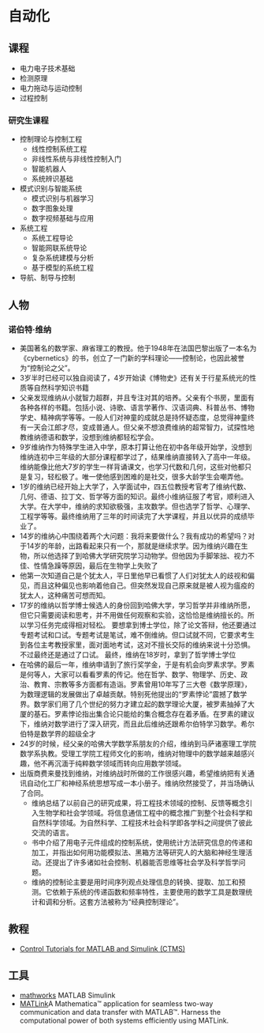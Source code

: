 # 自动化

## 课程

* 电力电子技术基础
* 检测原理
* 电力拖动与运动控制
* 过程控制

### 研究生课程

* 控制理论与控制工程
  - 线性控制系统工程
  - 非线性系统与非线性控制入门
  - 智能机器人
  - 系统辨识基础
* 模式识别与智能系统
  - 模式识别与机器学习
  - 数字图象处理
  - 数字视频基础与应用
* 系统工程
  - 系统工程导论
  - 智能网联系统导论
  - 复杂系统建模与分析
  - 基于模型的系统工程
* 导航、制导与控制

## 人物

### 诺伯特·维纳

* 美国著名的数学家、麻省理工的教授。他于1948年在法国巴黎出版了一本名为《cybernetics》的书，创立了一门新的学科理论——控制论，也因此被誉为“控制论之父”。
* 3岁半时已经可以独自阅读了，4岁开始读《博物史》还有关于行星系统光的性质等自然科学知识书籍
* 父亲发现维纳从小就智力超群，并且专注对其的培养。父亲有个书房，里面有各种各样的书籍。包括小说、诗歌、语言学著作、汉语词典、科普丛书、博物学史、精神病学等等。一般人们对神童的成就总是持怀疑态度，总觉得神童终有一天会江郎才尽，变成普通人。但父亲不想浪费维纳的超常智力，试探性地教维纳德语和数学，没想到维纳都轻松学会。
* 9岁维纳作为特殊学生进入中学，原本打算让他在初中各年级开始学，没想到维纳连初中三年级的大部分课程都学过了，结果维纳直接转入了高中一年级。维纳能像比他大7岁的学生一样背诵课文，也学习代数和几何，这些对他都只是复习，轻松极了。唯一使他感到困难的是社交，很多大龄学生会嘲弄他。
* 1岁的维纳已经开始上大学了，入学面试中，四五位教授考官考了维纳代数、几何、德语、拉丁文、哲学等方面的知识。最终小维纳征服了考官，顺利进入大学。在大学中，维纳的求知欲极强，主攻数学。但也选学了哲学、心理学、工程学等等。最终维纳用了三年的时间读完了大学课程，并且以优异的成绩毕业了。
* 14岁的维纳心中围绕着两个大问题：我将来要做什么？我有成功的希望吗？对于14岁的年龄，出路看起来只有一个，那就是继续求学。因为维纳兴趣在生物，所以他选择了到哈佛大学研究院学习动物学。但他因为手脚笨拙、视力不佳、性情急躁等原因，最后在生物学上失败了
* 他第一次知道自己是个犹太人，平日里他早已看惯了人们对犹太人的歧视和偏见，而且这种偏见也影响着他自己。但突然发现自己原来就是被人视为瘟疫的犹太人，这种痛苦可想而知。
* 17岁的维纳以哲学博士候选人的身份回到哈佛大学，学习哲学并非维纳所愿，但它只需要阅读和思考，并不用做任何观察和实验，这恰恰是维纳擅长的。所以学习任务完成得相对轻松。 要想拿到博士学位，除了论文答辩，他还要通过专题考试和口试。专题考试是笔试，难不倒维纳。但口试就不同，它要求考生到各位主考教授家里，面对面地考试，这对不擅长交际的维纳来说十分恐惧。不过最终还是通过了口试。 最终，维纳在18岁时，拿到了哲学博士学位
* 在哈佛的最后一年，维纳申请到了旅行奖学金，于是有机会向罗素求学。罗素是何等人，大家可以看看罗素的传记。他在哲学、数学、物理学、历史、政治、教育、宗教等多方面都有造诣。罗素曾用10年写了三大卷《数学原理》，为数理逻辑的发展做出了卓越贡献。特别死他提出的“罗素悖论”震撼了数学界。数学家们用了几个世纪的努力才建立起的数学理论大厦，被罗素抽掉了大厦的基石。罗素悖论指出集合论只能给的集合概念存在着矛盾。在罗素的建议下，维纳对数学进行了深入研究，而且此后维纳还跟希尔伯特学习数学。希尔伯特是数学界的超级全才
* 24岁的时候，经父亲的哈佛大学数学系朋友的介绍，维纳到马萨诸塞理工学院数学系执教。受理工学院工程师文化的影响，维纳对物理中的数学越来越感兴趣，他不再沉湎于纯粹数学领域而转向应用数学领域。
* 出版商费来曼找到维纳，对维纳战时所做的工作很感兴趣，希望维纳把有关通讯自动化工厂和神经系统思想写成一本小册子。维纳欣然接受了，并当场确认了合同。
  - 维纳总结了以前自己的研究成果，将工程技术领域的控制、反馈等概念引入生物学和社会学领域。将信息通信工程中的概念推广到整个社会科学和自然科学领域。为自然科学、工程技术社会科学即各学科之间提供了彼此交流的语言。
  - 书中介绍了用电子元件组成的控制系统，使用统计方法研究信息的传递和加工，并指出如何用功能模拟法、黑箱方法等研究人的大脑和神经生理活动。还提出了许多诸如社会控制、机器能否思维等社会学及科学哲学问题。
  - 维纳的控制论主要是用时间序列观点处理信息的转换、提取、加工和预测。它依赖于系统的传递函数和频率特性，主要使用的数学工具是数理统计和调和分析。这套方法被称为“经典控制理论”。

## 教程

* [Control Tutorials for MATLAB and Simulink (CTMS)](https://ctms.engin.umich.edu/CTMS/index.php)

## 工具

* [mathworks](https://ww2.mathworks.cn/) MATLAB Simulink
* [MATLink](http://matlink.org/)A Mathematica™ application for seamless two-way communication and data transfer with MATLAB™. Harness the computational power of both systems efficiently using MATLink.
